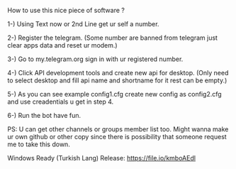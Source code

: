 How to use this nice piece of software ?

1-) Using Text now or 2nd Line get ur self a number.

2-) Register the telegram. (Some number are banned from telegram just clear apps data and reset ur modem.)

3-) Go to my.telegram.org sign in with ur registered number.

4-) Click API development tools and create new api for desktop. (Only need to select desktop and fill api name and shortname for it rest can be empty.)

5-) As you can see example config1.cfg create new config as config2.cfg and use creadentials u get in step 4.

6-) Run the bot have fun.

 PS: U can get other channels or groups member list too. Might wanna make ur own github or other copy since there is possibility that someone request me to take this down.
 
 Windows Ready (Turkish Lang) Release:
 https://file.io/kmboAEdl

